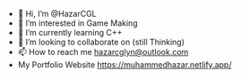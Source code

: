 - 👋 Hi, I’m @HazarCGL
- 👀 I’m interested in Game Making
- 🌱 I’m currently learning C++
- 💞️ I’m looking to collaborate on (still Thinking)
- 📫 How to reach me hazarcglyn@outlook.com
- My Portfolio Website https://muhammedhazar.netlify.app/
<!---
HazarCGL/HazarCGL is a ✨ special ✨ repository because its `README.md` (this file) appears on your GitHub profile.
You can click the Preview link to take a look at your changes.
--->
